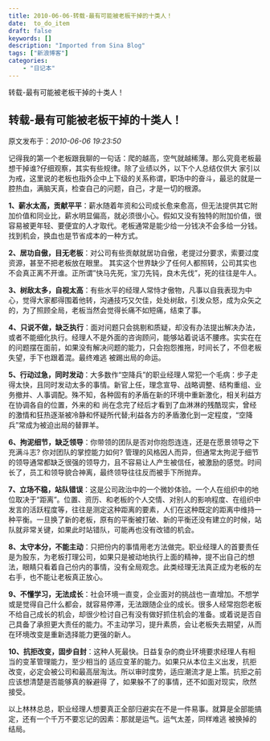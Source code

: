 ```yaml
---
title: 2010-06-06-转载-最有可能被老板干掉的十类人！
date:  to_do_item
draft: false
keywords: []
description: "Imported from Sina Blog"
tags: ["新浪博客"]
categories: 
    - "日记本"
---
```

转载-最有可能被老板干掉的十类人！
## 转载-最有可能被老板干掉的十类人！

 原文发布于：*2010-06-06 19:23:50*

记得我的第一个老板跟我聊的一句话：爬的越高，空气就越稀薄。那么究竟老板最想干掉谁?仔细观察，其实有些规律。除了业绩以外，以下个人总结仅供大 
家引以为戒，这里说的老板也指外企中上下级的关系称谓，职场中的奋斗，最忌的就是一腔热血，满脑天真，检查自己的问题，自己，才是一切的根源。

**1、薪水太高，贡献平平**：薪水随着年资和公司成长愈来愈高，但无法提供其它附加价值和同业比，薪水明显偏高，就必须很小心。假如又没有独特的附加价值，很容易被更年轻、要便宜的人才取代。老板通常是能少给一分钱决不会多给一分钱。找到机会，换血也是节省成本的一种方式。

**2、居功自傲，目无老板**：对公司有些贡献就居功自傲，老提过分要求，索要过度资源，甚至不把老板放在眼里。
其实这个世界缺少了任何人都照转，公司其实也不会真正离不开谁。正所谓”快马先死，宝刀先钝，良木先伐”，死的往往是牛人。

**3、树敌太多，自视太高**：有些水平的经理人常恃才傲物，凡事以自我表现为中心，觉得大家都得围着他转，沟通技巧又欠佳，处处树敌，引发众怒，成为众矢之的，为了照顾全局，老板当然会觉得长痛不如短痛，结束了事。

**4、只说不做，缺乏执行**：面对问题只会挑剔和质疑，却没有办法提出解决办法，或者不能细化执行。经理人不是外面的咨询顾问，能够站着说话不腰疼。实实在在的问题摆在面前，如果没有解决问题的能力，只会抱怨推拖，时间长了，不但老板失望，手下也跟着混。最终难逃
被踢出局的命运。

**5、行动过急，同时发动**：大多数作“空降兵”的职业经理人常犯一个毛病：步子走得太快，且同时发动太多的事情。新官上任，理念宣导、战略调整、结构重组、业务撤并、人事调配。殊不知，各种固有的矛盾在新的环境中重新激化，相关利益方在协调各自的位置，外来的和
尚在念完了经后才看到了血淋淋的残酷现实，曾经的激情和狂热逐渐被冷静和怀疑所代替;利益各方的矛盾激化到一定程度，“空降兵”常成为被迫出局的替罪羊。

**6、拘泥细节，缺乏领导**：你带领的团队是否对你抱怨连连，还是在愿景领导之下充满斗志?
你对团队的掌控能力如何?
管理的风格因人而异，但通常太拘泥于细节的领导通常都缺乏很强的领导力，且不容易让人产生被信任，被激励的感觉。时间长了，员工和领导貌合神离，最终领导往往反而被手下所抛弃。

**7、立场不稳，站队错误**：这是公司政治中的一个微妙体验。一个人在组织中的地位取决于“距离”。位置、资历、和老板的个人交情、对别人的影响程度、在组织中发言的活跃程度等，往往是测定这种距离的要素，人们在这种既定的距离中维持一种平衡。一旦换了新的老板，原有的平衡被打破、新的平衡还没有建立的时候，站队就非常关键，如果此时站错队，可能再也没有改错的机会。

**8、太守本分，不能主动**：只把份内的事情用老方法做完。职业经理人的首要责任是为股东，为老板打理公司，如果只是被动地执行上面的精神，提不出自己的想法，眼睛只看着自己份内的事情，没有全局观念。此类经理无法真正成为老板的左右手，也不能让老板真正放心。

**9、不懂学习，无法成长**：社会环境一直变，企业面对的挑战也一直增加。不想学或是觉得自己什么都会，就容易停滞，无法跟随企业的成长。很多人经常抱怨老板不给自己成长的机会，却很少检讨自己有没有做好抓住机会的准备。或着说是否自己具备了承担更大责任的能力。不主动学习，提升素质，会让老板失去期望，从而在环境改变是重新选择能力更强的新人。

**10、抗拒改变，固步自封**：这种人死最快。日益复杂的商业环境要求经理人有相当的变革管理能力，至少相当的
适应变革的能力。如果只从本位主义出发，抗拒改变，必定会被公司和最高层淘汰。所以审时度势，适应潮流才是上策。抗拒之前应该想清楚是否能够真的躲避得
了，如果躲不了的事情，还不如面对现实，欣然接受。

以上林林总总，职业经理人想要真正全部归避实在不是一件易事。就算是全部能搞定，还有一个千万不要忘记的因素：那就是运气。运气太差，同样难逃
被换掉的结局。



